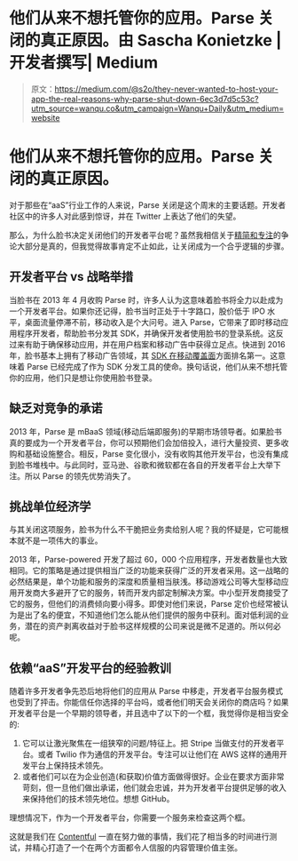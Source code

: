 # 他们从来不想托管你的应用。Parse 关闭的真正原因。由 Sascha Konietzke |开发者撰写| Medium

> 原文：<https://medium.com/@s2o/they-never-wanted-to-host-your-app-the-real-reasons-why-parse-shut-down-6ec3d7d5c53c?utm_source=wanqu.co&utm_campaign=Wanqu+Daily&utm_medium=website>

# 他们从来不想托管你的应用。Parse 关闭的真正原因。

对于那些在“aaS”行业工作的人来说，Parse 关闭是这个周末的主要话题。开发者社区中的许多人对此感到惊讶，并在 Twitter 上表达了他们的失望。

那么，为什么脸书决定关闭他们的开发者平台呢？虽然我相信关于[精简和专注](http://bits.blogs.nytimes.com/2016/01/28/facebook-to-shut-down-parse-its-platform-for-mobile-developers/?_r=1)的争论大部分是真的，但我觉得故事肯定不止如此，让关闭成为一个合乎逻辑的步骤。

## 开发者平台 vs 战略举措

当脸书在 2013 年 4 月收购 Parse 时，许多人认为这意味着脸书将全力以赴成为一个开发者平台。如果你还记得，脸书当时正处于十字路口，股价低于 IPO 水平，桌面流量停滞不前，移动收入是个大问号。进入 Parse，它带来了即时移动应用程序开发者，帮助脸书分发其 SDK，并确保开发者使用脸书的登录系统。这反过来有助于确保移动应用，并在用户档案和移动广告中获得立足点。快进到 2016 年，脸书基本上拥有了移动广告领域，其 [SDK 在移动覆盖面](/ios-os-x-development/libraries-used-in-the-top-100-ios-apps-5b845ad927b7#.xtah6btdz)方面排名第一。这意味着 Parse 已经完成了作为 SDK 分发工具的使命。换句话说，他们从来不想托管你的应用，他们只是想让你使用脸书登录。

## 缺乏对竞争的承诺

2013 年，Parse 是 mBaaS 领域(移动后端即服务)的早期市场领导者。如果脸书真的要成为一个开发者平台，你可以预期他们会加倍投入，进行大量投资、更多收购和基础设施整合。相反，Parse 变化很小，没有收购其他开发平台，也没有集成到脸书堆栈中。与此同时，亚马逊、谷歌和微软都在各自的开发者平台上大举下注。所以 Parse 的领先优势消失了。

## 挑战单位经济学

与其关闭这项服务，脸书为什么不干脆把业务卖给别人呢？我的怀疑是，它可能根本就不是一项伟大的事业。

2013 年，Parse-powered 开发了超过 60，000 个应用程序，开发者数量也大致相同。它的策略是通过提供相当广泛的功能来获得广泛的开发者采用。这一战略的必然结果是，单个功能和服务的深度和质量相当肤浅。移动游戏公司等大型移动应用开发商大多避开了它的服务，转而开发内部定制解决方案。中小型开发商接受了它的服务，但他们的消费倾向要小得多。即使对他们来说，Parse 定价也经常被认为是出了名的便宜，不知道他们怎么能从他们提供的服务中获利。面对低利润的业务，潜在的资产剥离收益对于脸书这样规模的公司来说是微不足道的。所以何必呢。

## 依赖“aaS”开发平台的经验教训

随着许多开发者争先恐后地将他们的应用从 Parse 中移走，开发者平台服务模式也受到了抨击。你能信任你选择的平台吗，或者他们明天会关闭你的商店吗？如果开发者平台是一个早期的领导者，并且选中了以下的一个框，我觉得你是相当安全的:

1.  它可以让激光聚焦在一组狭窄的问题/特征上。把 Stripe 当做支付的开发者平台。或者 Twilio 作为通信的开发平台。专注可以让他们在 AWS 这样的通用开发平台上保持技术领先。
2.  或者他们可以在为企业创造(和获取)价值方面做得很好。企业在要求方面非常苛刻，但一旦他们做出承诺，他们就会忠诚，并为开发者平台提供足够的收入来保持他们的技术领先地位。想想 GitHub。

理想情况下，作为一个开发者平台，你需要一个服务来检查这两个框。

这就是我们在 [Contentful](https://www.contentful.com) 一直在努力做的事情，我们花了相当多的时间进行测试，并精心打造了一个在两个方面都令人信服的内容管理价值主张。